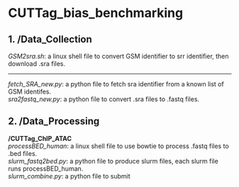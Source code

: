 # CUTTag_bias_benchmarking<br />
## 1. **/Data_Collection<br />**
   *GSM2sra.sh*: a linux shell file to convert GSM identifier to srr identifier, then download .sra files.<br /> 
   ****
   *fetch_SRA_new.py*: a python file to fetch sra identifier from a known list of GSM identifes.<br />
   *sra2fastq_new.py*: a python file to convert .sra files to .fastq files.<br />
## 2. **/Data_Processing<br />**
   **/CUTTag_ChIP_ATAC<br />**
   *processBED_human*: a linux shell file to use bowtie to process .fastq files to .bed files.<br />
   *slurm_fastq2bed.py*: a python file to produce slurm files, each slurm file runs processBED_human.<br />
   *slurm_combine.py*: a python file to submit 
